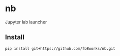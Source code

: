 # nb
Jupyter lab launcher

## Install

```bash
pip install git+https://github.com/fb8works/nb.git
```

